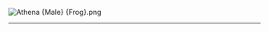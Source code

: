 ![Athena {Male} {Frog}.png](https://raw.githubusercontent.com/Klokinator/FE-Repo/main/Portrait%20Repository/FE01,%203,%2011-12%20Mugs%20(Shadow%20Dragon,%20Mystery,%20and%20Remakes)/Alternate%20Classes%20and%20Genders/Athena%20(Male)%20%7BFrog%7D.png "Athena {Male} {Frog}.png")



----

